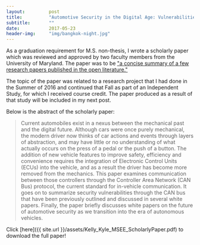```yaml
---
layout:			post
title:  		"Automotive Security in the Digital Age: Vulnerabilities of the CAN Bus and Consideration of Future Architectures"
subtitle:		""
date:   		2017-05-23
header-img: 	"img/bangkok-night.jpg"
---
```

As a graduation requirement for M.S. non-thesis, I wrote a scholarly paper which was reviewed and
approved by two faculty members from the University of Maryland. The paper was to be ["a concise 
summary of a few research papers published in the open literature."](https://www.ece.umd.edu/sites/default/files/documents/grad/16F-ece-handbook.pdf#page=22)

The topic of the paper was related to a research project that I had done in the Summer of 2016
and continued that Fall as part of an Independent Study, for which I received course credit.
The paper produced as a result of that study will be included in my next post.

Below is the abstract of the scholarly paper:
>Current automobiles exist in a nexus between the mechanical past and the digital future.
>Although cars were once purely mechanical, the modern driver now thinks of car actions and
>events through layers of abstraction, and may have little or no understanding of what actually
>occurs on the press of a pedal or the push of a button. The addition of new vehicle features to
>improve safety, efficiency and convenience requires the integration of Electronic Control Units
>(ECUs) into the vehicle, and as a result the driver has become more removed from the
>mechanics. This paper examines communication between those controllers through the
>Controller Area Network (CAN Bus) protocol, the current standard for in-vehicle communication.
>It goes on to summarize security vulnerabilities through the CAN bus that have been previously
>outlined and discussed in several white papers. Finally, the paper briefly discusses white papers
>on the future of automotive security as we transition into the era of autonomous vehicles.

Click [here]({{ site.url }}/assets/Kelly_Kyle_MSEE_ScholarlyPaper.pdf) to download the full paper!
